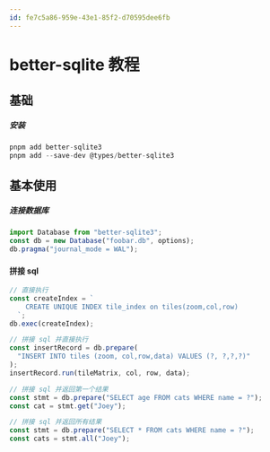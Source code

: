 ```yaml
---
id: fe7c5a86-959e-43e1-85f2-d70595dee6fb
---
```


# better-sqlite 教程

## 基础

##### 安装

```typescript
pnpm add better-sqlite3
pnpm add --save-dev @types/better-sqlite3
```

## 基本使用

##### 连接数据库

```typescript
import Database from "better-sqlite3";
const db = new Database("foobar.db", options);
db.pragma("journal_mode = WAL");
```

#### 拼接 sql

```typescript
// 直接执行
const createIndex = `
    CREATE UNIQUE INDEX tile_index on tiles(zoom,col,row)
  `;
db.exec(createIndex);

// 拼接 sql 并直接执行
const insertRecord = db.prepare(
  "INSERT INTO tiles (zoom, col,row,data) VALUES (?, ?,?,?)"
);
insertRecord.run(tileMatrix, col, row, data);

// 拼接 sql 并返回第一个结果
const stmt = db.prepare("SELECT age FROM cats WHERE name = ?");
const cat = stmt.get("Joey");

// 拼接 sql 并返回所有结果
const stmt = db.prepare("SELECT * FROM cats WHERE name = ?");
const cats = stmt.all("Joey");
```
